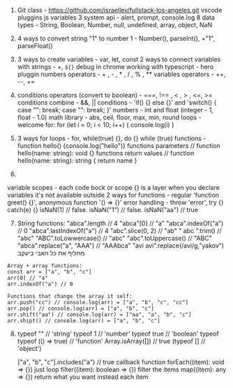 1.  Git class - https://github.com/israellev/fullstack-los-angeles.git
    vscode pluggins
    js variables
    3 system api - alert, prompt, console.log
    8 data types - String, Boolean, Number, null, undefined, array, object, NaN

2.  4 ways to convert string "1" to number 1 - Number(), parseInt(), +"1", parseFloat()

3.  3 ways to create variables - var, let, const
    2 ways to connect variables with strings - +, `${}`
    debug in chrome
    working with typescript - hero pluggin
    numbers operators - + , - , \* , / , % , \*\*
    variables operators - ++, --, +=

4.  conditions operators (convert to boolean) - ===, !== , < , > , <=, >=
    conditions combine - &&, ||
    conditions - 'if() {} else {}' and 'switch() { case "": break; case "": break; }'
    numbers - int and float (integer - 1, float - 1.0)
    math library - abs, ceil, floor, max, min, round
    loops - welcome for:
    for (let i = 0; i < 10; i++) { console.log(i) }

5.  3 ways for loops - for, while(true) {}, do {} while (true)
    functions - function hello() {console.log("hello")}
    functions parameters // function hello(name: string): void {}
    functions return values // function hello(name: string): string { return name }

06. 
variable scopes - each code bock or scope {} is a layer when you declare variables it's not available outside 
2 ways for functions - regular 'function greet() {}', anonymous function '() => {}'
error handling - throw 'error', try {} catch(e) {}
isNaN(1) // false. isNaN("1") // false. isNaN("aa") // true

07.  String functions:
    "abca".length // 4
    "abca"[0] // "a"
    "abca".indexOf("a") // 0
    "abca".lastIndexOf("a") // 4
    "abc".slice(0, 2) // "ab"
    " abc ".trim() // "abc"
    "ABC".toLowwercase() // "abc"
    "abc".toUppercase() // "ABC"
    "abca".replace("a", "AAA") // "AAAbca"
    "avi avi".replace(/avi/g,"yakov") מחליף את כל האבי ביעקב 

    Array + array functions:
    const arr = ["a", "b", "c"]
    arr[0] // "a"
    arr.indexOf("a") // 0

    Functions that change the array it self:
    arr.push("cc") // console.log(arr) = ["a", "b", "c", "cc"]
    arr.pop() // console.log(arr) = ["a", "b", "c"]
    arr.shift("aa") // console.log(arr) = ["aa", "a", "b", "c"]
    arr.shipt() // console.log(arr) = ["a", "b", "c"]

8.  
    typeof "" // 'string'
    typeof 1 // 'number'
    typeof true // 'boolean'
    typeof typeof (() => true) // 'function'
    Array.isArray([]) // true
    (typeof [] // 'object')
    
    ["a", "b", "c"].includes("a") // true
    callback function
    forEach((item): void => {}) just loop
    filter((item): boolean => {}) filter the items
    map((item): any => {}) return what you want instead each item
